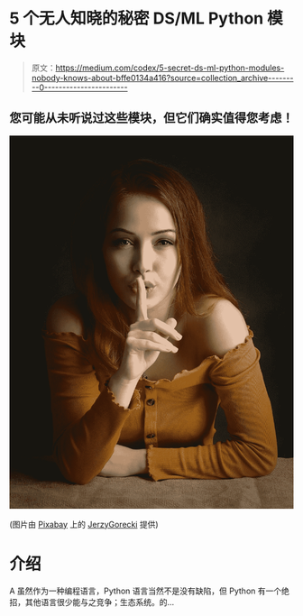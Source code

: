 # 5 个无人知晓的秘密 DS/ML Python 模块

> 原文：<https://medium.com/codex/5-secret-ds-ml-python-modules-nobody-knows-about-bffe0134a416?source=collection_archive---------0----------------------->

## 您可能从未听说过这些模块，但它们确实值得您考虑！

![](img/5a97a4390b6a584bfeba105af3ec1ec5.png)

(图片由 [Pixabay](http://pixabay.com) 上的 [JerzyGorecki](https://pixabay.com/images/id-4716922/) 提供)

# 介绍

A 虽然作为一种编程语言，Python 语言当然不是没有缺陷，但 Python 有一个绝招，其他语言很少能与之竞争；生态系统。的…